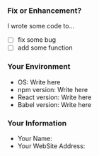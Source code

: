 ### Fix or Enhancement?
I wrote some code to...
- [ ]  fix some bug
- [ ]  add some function

### Your Environment
- OS: Write here
- npm version: Write here
- React version: Write here
- Babel version: Write here

### Your Information
- Your Name:
- Your WebSite Address:

